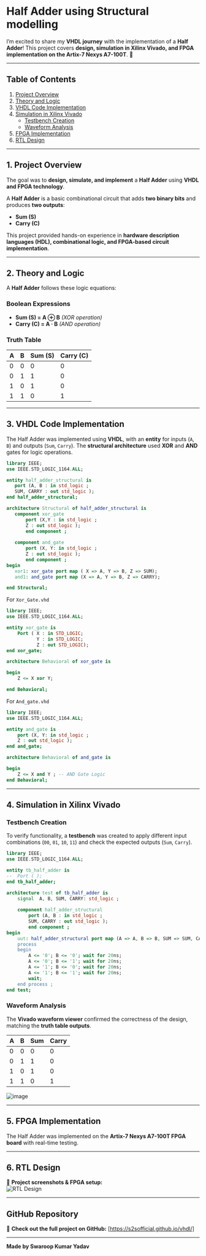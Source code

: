 # Half Adder using Structural modelling 

I’m excited to share my **VHDL journey** with the implementation of a **Half Adder**! This project covers **design, simulation in Xilinx Vivado, and FPGA implementation on the Artix-7 Nexys A7-100T**. 🚀  

---
## Table of Contents  
1. [Project Overview](#1-project-overview)  
2. [Theory and Logic](#2-theory-and-logic)  
3. [VHDL Code Implementation](#3-vhdl-code-implementation)  
4. [Simulation in Xilinx Vivado](#4-simulation-in-xilinx-vivado)  
   - [Testbench Creation](#testbench-creation)  
   - [Waveform Analysis](#waveform-analysis)  
5. [FPGA Implementation](#5-fpga-implementation)    
6. [RTL Design](#8-rtl-design)  

---

## **1. Project Overview**  
The goal was to **design, simulate, and implement** a **Half Adder** using **VHDL and FPGA technology**.  

A **Half Adder** is a basic combinational circuit that adds **two binary bits** and produces **two outputs**:  
- **Sum (S)**
- **Carry (C)**  

This project provided hands-on experience in **hardware description languages (HDL), combinational logic, and FPGA-based circuit implementation**.  

---

## **2. Theory and Logic**  
A **Half Adder** follows these logic equations:  

### **Boolean Expressions**  
- **Sum (S) = A ⊕ B** *(XOR operation)*  
- **Carry (C) = A · B** *(AND operation)*  

### **Truth Table**  
| **A** | **B** | **Sum (S)** | **Carry (C)** |  
|---|---|---|---|  
| 0 | 0 | 0 | 0 |  
| 0 | 1 | 1 | 0 |  
| 1 | 0 | 1 | 0 |  
| 1 | 1 | 0 | 1 |  

---

## **3. VHDL Code Implementation**  
The Half Adder was implemented using **VHDL**, with an **entity** for inputs (`A`, `B`) and outputs (`Sum`, `Carry`). The **structural architecture** used **XOR** and **AND** gates for logic operations.  

 ```vhdl
library IEEE;
use IEEE.STD_LOGIC_1164.ALL;

entity half_adder_structural is
    port (A, B : in std_logic ;
    SUM, CARRY : out std_logic );
end half_adder_structural;

architecture Structural of half_adder_structural is
    component xor_gate 
        port (X,Y : in std_logic ;
        Z : out std_logic );
        end component ;
        
    component and_gate
        port (X, Y: in std_logic ;
        Z : out std_logic );
        end component ;
begin
    xor1: xor_gate port map ( X => A, Y => B, Z => SUM);
    and1: and_gate port map (X => A, Y => B, Z => CARRY);

end Structural;

```
For `Xor_Gate.vhd`
```vhdl
library IEEE;
use IEEE.STD_LOGIC_1164.ALL;

entity xor_gate is
    Port ( X : in STD_LOGIC;
           Y : in STD_LOGIC;
           Z : out STD_LOGIC);
end xor_gate;

architecture Behavioral of xor_gate is

begin
    Z <= X xor Y;

end Behavioral;
```
For `And_gate.vhd`
```vhdl
library IEEE;
use IEEE.STD_LOGIC_1164.ALL;

entity and_gate is
    port (X, Y: in std_logic ;
    Z : out std_logic );
end and_gate;

architecture Behavioral of and_gate is

begin
    Z <= X and Y ; -- AND Gate Logic
end Behavioral;
```
---

## **4. Simulation in Xilinx Vivado**  
### **Testbench Creation**  
To verify functionality, a **testbench** was created to apply different input combinations (`00`, `01`, `10`, `11`) and check the expected outputs (`Sum`, `Carry`).  
```vhdl
library IEEE;
use IEEE.STD_LOGIC_1164.ALL;

entity tb_half_adder is
--  Port ( );
end tb_half_adder;

architecture test of tb_half_adder is
    signal  A, B, SUM, CARRY: std_logic ;
    
    component half_adder_structural 
        port (A, B : in std_logic ;
        SUM, CARRY : out std_logic );
        end component ;
begin
    uut: half_adder_structural port map (A => A, B => B, SUM => SUM, CARRY => CARRY);
    process 
    begin
        A <= '0'; B <= '0'; wait for 20ns;
        A <= '0'; B <= '1'; wait for 20ns;
        A <= '1'; B <= '0'; wait for 20ns;
        A <= '1'; B <= '1'; wait for 20ns;
        wait;
    end process ;
end test;
```

### **Waveform Analysis**  
The **Vivado waveform viewer** confirmed the correctness of the design, matching the **truth table outputs**.  

| **A** | **B** | **Sum** | **Carry** |  
|---|---|---|---|  
| 0 | 0 | 0 | 0 |  
| 0 | 1 | 1 | 0 |  
| 1 | 0 | 1 | 0 |  
| 1 | 1 | 0 | 1 |  

![image](https://github.com/user-attachments/assets/f30fa50f-4b02-4ab0-b664-38caa894eb3c)

---

## **5. FPGA Implementation**  
The Half Adder was implemented on the **Artix-7 Nexys A7-100T FPGA board** with real-time testing.  

---

## **6. RTL Design**  
📸 **Project screenshots & FPGA setup:**  
![RTL Design](https://github.com/user-attachments/assets/615d8134-43ac-465b-b90a-3a80c75eecc1)

---
## **GitHub Repository**  
🔗 **Check out the full project on GitHub:** [https://s2sofficial.github.io/vhdl/]  

---

**Made by Swaroop Kumar Yadav**  
